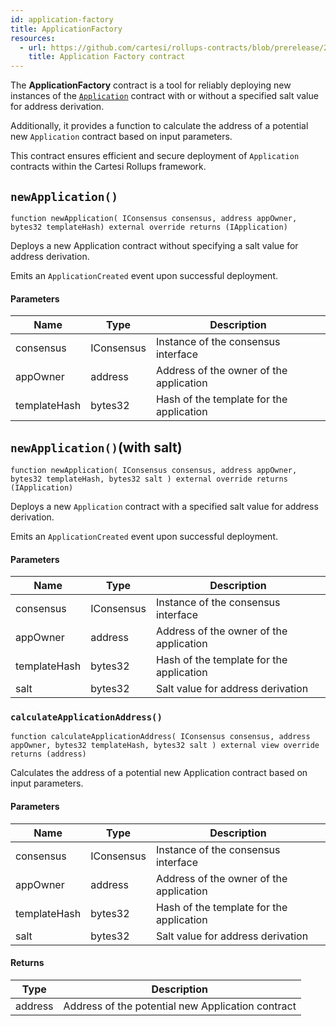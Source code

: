 ```yaml
---
id: application-factory
title: ApplicationFactory
resources:
  - url: https://github.com/cartesi/rollups-contracts/blob/prerelease/2.0.0/contracts/dapp/ApplicationFactory.sol
    title: Application Factory contract
---
```


The **ApplicationFactory** contract is a tool for reliably deploying new instances of the [`Application`](../contracts/application.md) contract with or without a specified salt value for address derivation.


Additionally, it provides a function to calculate the address of a potential new `Application` contract based on input parameters.

This contract ensures efficient and secure deployment of `Application` contracts within the Cartesi Rollups framework.

## `newApplication()`

```solidity
function newApplication( IConsensus consensus, address appOwner, bytes32 templateHash) external override returns (IApplication)
```

Deploys a new Application contract without specifying a salt value for address derivation.

Emits an `ApplicationCreated` event upon successful deployment.

#### Parameters

| Name         | Type       | Description                              |
| ------------ | ---------- | ---------------------------------------- |
| consensus    | IConsensus | Instance of the consensus interface      |
| appOwner     | address    | Address of the owner of the application  |
| templateHash | bytes32    | Hash of the template for the application |

## `newApplication()`(with salt)

```solidity
function newApplication( IConsensus consensus, address appOwner, bytes32 templateHash, bytes32 salt ) external override returns (IApplication)
```

Deploys a new `Application` contract with a specified salt value for address derivation.

Emits an `ApplicationCreated` event upon successful deployment.

#### Parameters

| Name         | Type       | Description                              |
| ------------ | ---------- | ---------------------------------------- |
| consensus    | IConsensus | Instance of the consensus interface      |
| appOwner     | address    | Address of the owner of the application  |
| templateHash | bytes32    | Hash of the template for the application |
| salt         | bytes32    | Salt value for address derivation        |

### `calculateApplicationAddress()`

```solidity
function calculateApplicationAddress( IConsensus consensus, address appOwner, bytes32 templateHash, bytes32 salt ) external view override returns (address)
```

Calculates the address of a potential new Application contract based on input parameters.

#### Parameters

| Name         | Type       | Description                              |
| ------------ | ---------- | ---------------------------------------- |
| consensus    | IConsensus | Instance of the consensus interface      |
| appOwner     | address    | Address of the owner of the application  |
| templateHash | bytes32    | Hash of the template for the application |
| salt         | bytes32    | Salt value for address derivation        |

#### Returns

| Type    | Description                                       |
| ------- | ------------------------------------------------- |
| address | Address of the potential new Application contract |
